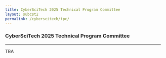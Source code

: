 ```yaml
---
title: CyberSciTech 2025 Technical Program Committee
layout: subcst2
permalink: /cyberscitech/tpc/
---
```


<h3>CyberSciTech 2025 Technical Program Committee</h3>
<hr/>

TBA
